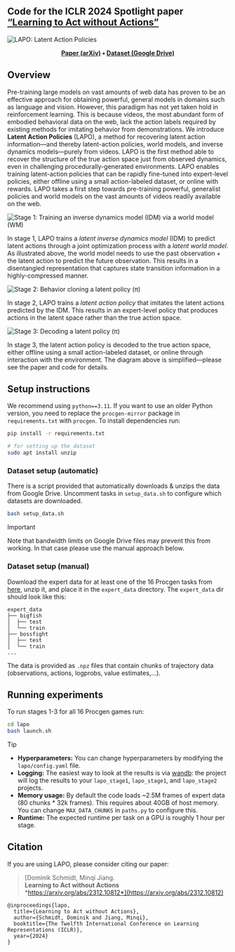 ## Code for the ICLR 2024 Spotlight paper [“Learning to Act without Actions”](https://arxiv.org/abs/2312.10812)

![LAPO: Latent Action Policies](https://github.com/user-attachments/assets/8209e014-0aac-4eaa-acfd-547e83eeae41)

<p align="center"><b>
  <a href="https://arxiv.org/abs/2312.10812" target="_blank">Paper (arXiv)</a> •
  <a href="https://drive.google.com/drive/folders/1XjpcfOm0NafPYFPnNtoHfhJ4nHVkQSB1">Dataset (Google Drive)</a>
</b></p>

## Overview

Pre-training large models on vast amounts of web data has proven to be an effective approach for obtaining powerful, general models in domains such as language and vision. However, this paradigm has not yet taken hold in reinforcement learning. This is because videos, the most abundant form of embodied behavioral data on the web, lack the action labels required by existing methods for imitating behavior from demonstrations. We introduce **Latent Action Policies** (LAPO), a method for recovering latent action information—and thereby latent-action policies, world models, and inverse dynamics models—purely from videos. LAPO is the first method able to recover the structure of the true action space just from observed dynamics, even in challenging procedurally-generated environments. LAPO enables training latent-action policies that can be rapidly fine-tuned into expert-level policies, either offline using a small action-labeled dataset, or online with rewards. LAPO takes a first step towards pre-training powerful, generalist policies and world models on the vast amounts of videos readily available on the web.

![Stage 1: Training an inverse dynamics model (IDM) via a world model (WM)](https://github.com/schmidtdominik/LAPO/assets/8918572/d45b1c53-9fb8-431d-85cf-a79468598799)

In stage 1, LAPO trains a _latent inverse dynamics model_ (IDM) to predict latent actions through a joint optimization process with a _latent world model_. As illustrated above, the world model needs to use the past observation + the latent action to predict the future observation. This results in a disentangled representation that captures state transition information in a highly-compressed manner.

![Stage 2: Behavior cloning a latent policy (π)](https://github.com/schmidtdominik/LAPO/assets/8918572/84b9d811-e1b2-4d0c-9682-b9a6be0f0d5a)

In stage 2, LAPO trains a _latent action policy_ that imitates the latent actions predicted by the IDM. This results in an expert-level policy that produces actions in the latent space rather than the true action space.

![Stage 3: Decoding a latent policy (π)](https://github.com/schmidtdominik/LAPO/assets/8918572/09469ace-cf6b-48c5-8fdf-e57b6e0d27b8)

In stage 3, the latent action policy is decoded to the true action space, either offline using a small action-labeled dataset, or online
through interaction with the environment. The diagram above is simplified—please see the paper and code for details.


## Setup instructions

We recommend using `python==3.11`. If you want to use an older Python version, you need to replace the `procgen-mirror` package in `requirements.txt` with `procgen`.
To install dependencies run:

```bash
pip install -r requirements.txt

# for setting up the dataset
sudo apt install unzip
```

### Dataset setup (automatic)

There is a script provided that automatically downloads & unzips the data from Google Drive. Uncomment tasks in `setup_data.sh` to configure which datasets are downloaded.

```bash
bash setup_data.sh
```

> [!IMPORTANT]  
> Note that bandwidth limits on Google Drive files may prevent this from working. In that case please use the manual approach below.


### Dataset setup (manual)

Download the expert data for at least one of the 16 Procgen tasks from [here](https://drive.google.com/drive/folders/1XjpcfOm0NafPYFPnNtoHfhJ4nHVkQSB1), unzip it, and place it in the `expert_data` directory. The `expert_data` dir should look like this:

```
expert_data
├── bigfish
│  ├── test
│  └── train
├── bossfight
│  ├── test
│  └── train
...
```
The data is provided as `.npz` files that contain chunks of trajectory data (observations, actions, logprobs, value estimates,...).

## Running experiments

To run stages 1-3 for all 16 Procgen games run:

```bash
cd lapo
bash launch.sh
```

> [!TIP]
> - **Hyperparameters:** You can change hyperparameters by modifying the `lapo/config.yaml` file.  
> - **Logging:** The easiest way to look at the results is via [wandb](https://github.com/wandb/wandb): the project will log the results to your `lapo_stage1`, `lapo_stage1`, and `lapo_stage2` projects.
> - **Memory usage:** By default the code loads ~2.5M frames of expert data (80 chunks * 32k frames). This requires about 40GB of host memory. You can change `MAX_DATA_CHUNKS` in `paths.py` to configure this.  
> - **Runtime:** The expected runtime per task on a GPU is roughly 1 hour per stage.

## Citation

If you are using LAPO, please consider citing our paper:

> [Dominik Schmidt, Minqi Jiang.<br/>
> **Learning to Act without Actions**<br/>
> *https://arxiv.org/abs/2312.10812*](https://arxiv.org/abs/2312.10812)


```
@inproceedings{lapo,
  title={Learning to Act without Actions},
  author={Schmidt, Dominik and Jiang, Minqi},
  booktitle={The Twelfth International Conference on Learning Representations (ICLR)},
  year={2024}
}
```
